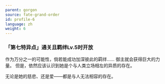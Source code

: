 ```yaml
---
parent: gorgon
source: fate-grand-order
id: profile-6
language: zh
weight: 6
---
```


### 「第七特异点」通关且羁绊Lv.5时开放

作为万分之一的可能性，倘若能成功加深彼此的羁绊……
御主就会获得巨大的力量。
但是，依然应该认识到她是个与人类立场相左的异质的存在。

无论是她的慈悲、还是爱——都是与人无法相容的存在。
